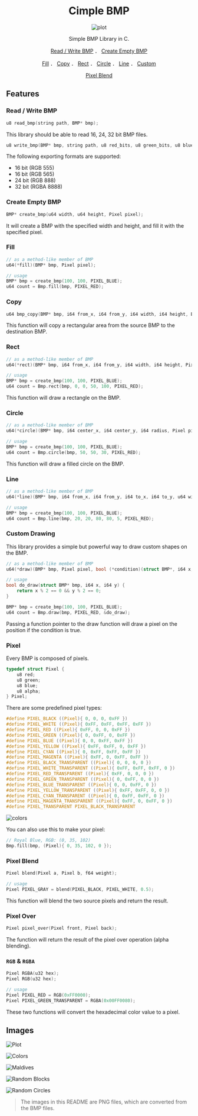 <div align="center">

# Cimple BMP

![plot](./img/plot.png)

Simple BMP Library in C.

[Read / Write BMP](#read--write-bmp) ． [Create Empty BMP](#create-empty-bmp)

[Fill](#fill) ．
[Copy](#copy) ．
[Rect](#rect) ．
[Circle](#circle) ．
[Line](#line) ．
[Custom](#custom-drawing)

[Pixel Blend](#pixel)

</div>

## Features

### Read / Write BMP

```c
u8 read_bmp(string path, BMP* bmp);
```

This library should be able to read 16, 24, 32 bit BMP files.

```c
u8 write_bmp(BMP* bmp, string path, u8 red_bits, u8 green_bits, u8 blue_bits, u8 alpha_bits);
```

The following exporting formats are supported:

- 16 bit (RGB 555)
- 16 bit (RGB 565)
- 24 bit (RGB 888)
- 32 bit (RGBA 8888)

### Create Empty BMP

```c
BMP* create_bmp(u64 width, u64 height, Pixel pixel);
```

It will create a BMP with the specified width and height, and fill it with the specified pixel.

### Fill

```c
// as a method-like member of BMP
u64(*fill)(BMP* bmp, Pixel pixel);

// usage
BMP* bmp = create_bmp(100, 100, PIXEL_BLUE);
u64 count = Bmp.fill(bmp, PIXEL_RED);
```

### Copy

```c
u64 bmp_copy(BMP* bmp, i64 from_x, i64 from_y, i64 width, i64 height, BMP* source, i64 source_x, i64 source_y);
```

This function will copy a rectangular area from the source BMP to the destination BMP.

### Rect

```c
// as a method-like member of BMP
u64(*rect)(BMP* bmp, i64 from_x, i64 from_y, i64 width, i64 height, Pixel pixel);

// usage
BMP* bmp = create_bmp(100, 100, PIXEL_BLUE);
u64 count = Bmp.rect(bmp, 0, 0, 50, 100, PIXEL_RED);
```

This function will draw a rectangle on the BMP.

### Circle

```c
// as a method-like member of BMP
u64(*circle)(BMP* bmp, i64 center_x, i64 center_y, i64 radius, Pixel pixel);

// usage
BMP* bmp = create_bmp(100, 100, PIXEL_BLUE);
u64 count = Bmp.circle(bmp, 50, 50, 30, PIXEL_RED);
```

This function will draw a filled circle on the BMP.

### Line

```c
// as a method-like member of BMP
u64(*line)(BMP* bmp, i64 from_x, i64 from_y, i64 to_x, i64 to_y, u64 width, Pixel pixel);

// usage
BMP* bmp = create_bmp(100, 100, PIXEL_BLUE);
u64 count = Bmp.line(bmp, 20, 20, 80, 80, 5, PIXEL_RED);
```

### Custom Drawing

This library provides a simple but powerful way to draw custom shapes on the BMP.

```c
// as a method-like member of BMP
u64(*draw)(BMP* bmp, Pixel pixel, bool (*condition)(struct BMP*, i64 x, i64 y));

// usage
bool do_draw(struct BMP* bmp, i64 x, i64 y) {
    return x % 2 == 0 && y % 2 == 0;
}

BMP* bmp = create_bmp(100, 100, PIXEL_BLUE);
u64 count = Bmp.draw(bmp, PIXEL_RED, &do_draw);
```

Passing a function pointer to the draw function will draw a pixel on the position if the condition is true.

### Pixel

Every BMP is composed of pixels.

```c
typedef struct Pixel {
    u8 red;
    u8 green;
    u8 blue;
    u8 alpha;
} Pixel;
```

There are some predefined pixel types:

```c
#define PIXEL_BLACK ((Pixel){ 0, 0, 0, 0xFF })
#define PIXEL_WHITE ((Pixel){ 0xFF, 0xFF, 0xFF, 0xFF })
#define PIXEL_RED ((Pixel){ 0xFF, 0, 0, 0xFF })
#define PIXEL_GREEN ((Pixel){ 0, 0xFF, 0, 0xFF })
#define PIXEL_BLUE ((Pixel){ 0, 0, 0xFF, 0xFF })
#define PIXEL_YELLOW ((Pixel){ 0xFF, 0xFF, 0, 0xFF })
#define PIXEL_CYAN ((Pixel){ 0, 0xFF, 0xFF, 0xFF })
#define PIXEL_MAGENTA ((Pixel){ 0xFF, 0, 0xFF, 0xFF })
#define PIXEL_BLACK_TRANSPARENT ((Pixel){ 0, 0, 0, 0 })
#define PIXEL_WHITE_TRANSPARENT ((Pixel){ 0xFF, 0xFF, 0xFF, 0 })
#define PIXEL_RED_TRANSPARENT ((Pixel){ 0xFF, 0, 0, 0 })
#define PIXEL_GREEN_TRANSPARENT ((Pixel){ 0, 0xFF, 0, 0 })
#define PIXEL_BLUE_TRANSPARENT ((Pixel){ 0, 0, 0xFF, 0 })
#define PIXEL_YELLOW_TRANSPARENT ((Pixel){ 0xFF, 0xFF, 0, 0 })
#define PIXEL_CYAN_TRANSPARENT ((Pixel){ 0, 0xFF, 0xFF, 0 })
#define PIXEL_MAGENTA_TRANSPARENT ((Pixel){ 0xFF, 0, 0xFF, 0 })
#define PIXEL_TRANSPARENT PIXEL_BLACK_TRANSPARENT
```

![colors](./img/colors_888.png)

You can also use this to make your pixel:

```c
// Royal Blue, RGB: (0, 35, 102)
Bmp.fill(bmp, (Pixel){ 0, 35, 102, 0 });
```

### Pixel Blend

```c
Pixel blend(Pixel a, Pixel b, f64 weight);

// usage
Pixel PIXEL_GRAY = blend(PIXEL_BLACK, PIXEL_WHITE, 0.5);
```

This function will blend the two source pixels and return the result.

### Pixel Over

```c
Pixel pixel_over(Pixel front, Pixel back);
```

The function will return the result of the pixel over operation (alpha blending).

### `RGB` & `RGBA`

```c
Pixel RGBA(u32 hex);
Pixel RGB(u32 hex);

// usage
Pixel PIXEL_RED = RGB(0xFF0000);
Pixel PIXEL_GREEN_TRANSPARENT = RGBA(0x00FF0080);
```

These two functions will convert the hexadecimal color value to a pixel.

## Images

![Plot](img/plot.png)

![Colors](img/colors_888.png)

![Maldives](img/maldives_555.png)

![Random Blocks](img/random_blocks.png)

![Random Circles](img/random_circles.png)

> The images in this README are PNG files, which are converted from the BMP files.
